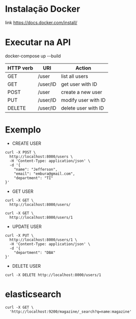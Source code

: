 # Instalação Docker
link https://docs.docker.com/install/

# Executar na API
docker-compose up --build


HTTP verb | URI | Action
----------| --- | ------
GET | /user | list all users
GET | /user/ID | get user with ID
POST | /user | create a new user
PUT | /user/ID | modify user with ID
DELETE | /user/ID | delete user with ID


# Exemplo

- CREATE USER
```
curl -X POST \
  http://localhost:8000/users \
  -H 'Content-Type: application/json' \
  -d '{
	"name": "Jefferson",
	"email": "embura@gmail.com",
	"department": "TI"
}'
```

- GET USER
```
curl -X GET \
  http://localhost:8000/users/

curl -X GET \
  http://localhost:8000/users/1
```

- UPDATE USER
```
curl -X PUT \
  http://localhost:8000/users/1 \
  -H 'Content-Type: application/json' \
  -d '{
	"department": "DBA"
}'
```

- DELETE USER
```
curl -X DELETE http://localhost:8000/users/1
```

#  elasticsearch

```
curl -X GET \
  'http://localhost:9200/magazine/_search?q=name:magazine'
```
  